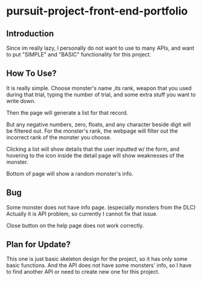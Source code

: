 # pursuit-project-front-end-portfolio

## Introduction
Since im really lazy, I personally do not want to use to many APIs, and want to put "SIMPLE" and "BASIC" functionality for this project.

## How To Use?
It is really simple. Choose monster's name ,its rank, weapon that you used during that trial, typing the number of trial, and some extra stuff you want to write down.

Then the page will generate a list for that record.

But any negative numbers, zero, floats, and any character beside digit will be filtered out.
For the monster's rank, the webpage will filter out the incorrect rank of the monster you choose.

Clicking a list will show details that the user inputted w/ the form, and hovering to the icon inside the detail page will show weaknesses of the monster.

Bottom of page will show a random monster's info.

## Bug
Some monster does not have info page. (especially monsters from the DLC)
Actually it is API problem, so currently I cannot fix that issue.

Close button on the help page does not work correctly.

## Plan for Update?
This one is just basic skeleton design for the project, so it has only some basic functions.
And the API does not have some monsters' info, so I have to find another API or need to create new one for this project.


